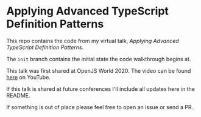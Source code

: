 # Applying Advanced TypeScript Definition Patterns

This repo contains the code from my virtual talk, _Applying Advanced TypeScript Definition Patterns_.

The `init` branch contains the initial state the code walkthrough begins at.

This talk was first shared at OpenJS World 2020. The video can be found [here](https://youtu.be/eSGluXA8CEY) on YouTube.

If this talk is shared at future conferences I'll include all updates here in the README.

If something is out of place please feel free to open an issue or send a PR.